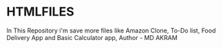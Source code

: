 # HTMLFILES
In This Repository i'm save more files like Amazon Clone, To-Do list, Food Delivery App and Basic Calculator app,
Author - MD AKRAM
